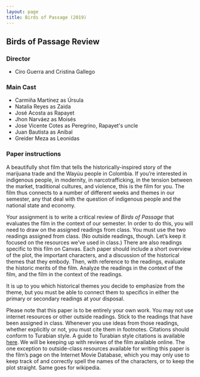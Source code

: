 ```yaml
---
layout: page
title: Birds of Passage (2019) 
---
```


## Birds of Passage Review

### Director

* Ciro Guerra and Cristina Gallego 

### Main Cast

* Carmiña Martínez as Úrsula
* Natalia Reyes as Zaida
* José Acosta as Rapayet
* Jhon Narváez as Moisés
* Jose Vicente Cotes as Peregrino, Rapayet's uncle
* Juan Bautista as Aníbal
* Greider Meza as Leonidas


### Paper instructions

A beautifully shot film that tells the historically-inspired story of the
marijuana trade and the Wayúu people in Colombia. If you’re interested in
indigenous people, in modernity, in narcotrafficking, in the tension between
the market, traditional cultures, and violence, this is the film for you. The
film thus connects to a number of different weeks and themes in our semester,
any that deal with the question of indigenous people and the national state and
economy. 

Your assignment is to write a critical review of *Birds of Passage* that evaluates the film
in the context of our semester. In order to do this, you will need to draw on
the assigned readings from class. You must use the two readings assigned from
class. (No outside readings, though. Let’s keep it focused on the resources
we’ve used in class.) There are also readings specific to this film on Canvas.
Each paper should include a short overview of the plot,
the important characters, and a discussion of the historical themes that they
embody. Then, with reference to the readings, evaluate the historic merits of
the film. Analyze the readings in the context of the film, and the film in the
context of the readings.

It is up to you which historical themes you decide to emphasize from the theme,
but you must be able to connect them to specifics in either the primary or
secondary readings at your disposal.

Please note that this paper is to be entirely your own work. You may not use
internet resources or other outside readings. Stick to the readings that have
been assigned in class. Whenever you use ideas from those readings, whether
explicitly or not, you must cite them in footnotes. Citations should conform to
Turabian style. A guide to Turabian style citations is available
[here](https://www.chicagomanualofstyle.org/turabian/turabian-notes-and-bibliography-citation-quick-guide.html). We
will be keeping up with reviews of the film available online. The one exception
to outside-class resources available for writing this paper is the film’s page
on the Internet Movie Database, which you may only use to keep track of and
correctly spell the names of the characters, or to keep the plot straight. Same
goes for wikipedia.
